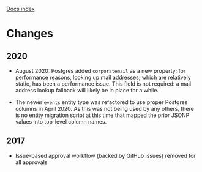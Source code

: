 [Docs index](index.md)

# Changes

## 2020

- August 2020: Postgres added `corporatemail` as a new property; for performance reasons, looking up mail addresses, which are relatively static, has been a performance issue. This field is not required: a mail address lookup fallback will likely be in place for a while.

- The newer `events` entity type was refactored to use proper Postgres columns in April 2020. As this was not being used by any others, there is no entity migration script at this time that mapped the prior JSONP values into top-level column names.

## 2017

- Issue-based approval workflow (backed by GitHub issues) removed for all approvals
